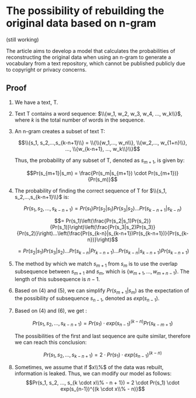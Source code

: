 # The possibility of rebuilding the original data based on n-gram

(still working)

The article aims to develop a model that calculates the probabilities of reconstructing the original data when using an n-gram to generate a vocabulary from a text repository, which cannot be published publicly due to copyright or privacy concerns.

## Proof

1. We have a text, T.

2. Text T contains a word sequence: $\\{w_1, w_2, w_3, w_4, ..., w_k\\}$, where *k* is the total number of words in the sequence.

3. An n-gram creates a subset of text T:

   $$\\{s_1, s_2,...,s_{k-n+1}\\} = \\{\\{w_1,..., w_n\\}, \\{w_2,..., w_{1+n}\\}, ..., \\{w_{k-n+1}, ..., w_k\\}\\}$$

   Thus, the probability of any subset of T, denoted as $s_{m+1}$, is given by:

   $$Pr(s_{m+1}|s_m) = \frac{Pr(s_m|s_{m+1}) \cdot Pr(s_{m+1})}{Pr(s_m)}$$

4. The probability of finding the correct sequence of T for $\\{s_1, s_2,...,s_{k-n+1}\\}$ is:

   $$Pr(s_1, s_2, ..., s_{k-n+1}) = Pr(s_1)Pr(s_2 | s_1)Pr(s_3 | s_2)...Pr(s_{k-n+1} | s_{k-n})$$

   $$= Pr(s_1)\left(\frac{Pr(s_2|s_1)Pr(s_2)}{Pr(s_1)}\right)\left(\frac{Pr(s_3|s_2)Pr(s_3)}{Pr(s_2)}\right)...\left(\frac{Pr(s_{k-n}|s_{k-n+1})Pr(s_{k-n+1})}{Pr(s_{k-n})}\right)$$

   $$= Pr(s_2|s_1)Pr(s_3|s_2) \ldots Pr(s_{k-n}|Pr_{k-n+1}) \ldots Pr(s_{k-n}|s_{k-n+1})Pr(s_{k-n+1})$$

5. The method by which we match $s_{m+1}$ from $s_m$ is to use the overlap subsequence between $s_{m+1}$ and $s_m$, which is $\{w_{m+1}, \ldots, w_{m+n-1}\}$. The length of this subsequence is $n-1$.

6. Based on (4) and (5), we can simplify $Pr(s_{m+1}|s_m)$ as the expectation of the possibility of subsequence $s_{n-1}$, denoted as $exp(s_{n-1})$.

7. Based on (4) and (6), we get :
  
   $$Pr(s_1, s_2, ..., s_{k-n+1}) = Pr(s_1) \cdot exp(s_{n-1})^{(k-n)}Pr(s_{k-m+1})$$
   
	The possibilities of the first and last sequence are quite similar, therefore we can reach this conclusion:

   $$Pr(s_1, s_2, ..., s_{k-n+1}) = 2 \cdot Pr(s_1) \cdot exp(s_{n-1})^{(k-n)}$$

10. Sometimes, we assume that if $x\\%$ of the data was rebuilt, information is leaked. Thus, we can modify our model as follows:
    $$Pr(s_1, s_2, ..., s_{k \cdot x\\% - n + 1}) = 2 \cdot Pr(s_1) \cdot exp(s_{n-1})^{(k \cdot x\\% - n)}$$

